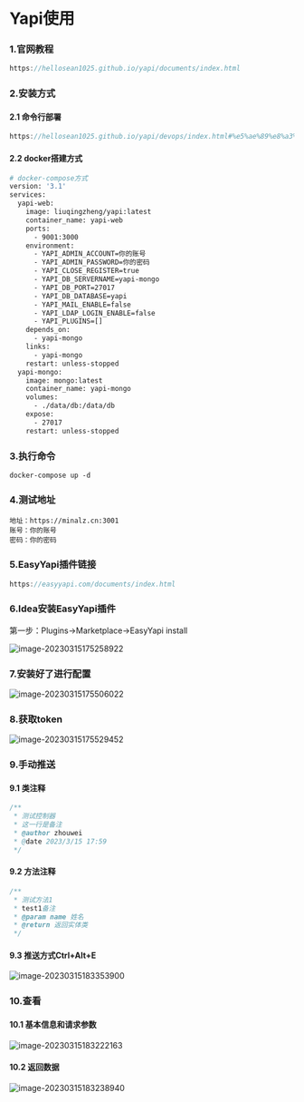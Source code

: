# Yapi使用

### 1.官网教程

```javascript
https://hellosean1025.github.io/yapi/documents/index.html
```



### 2.安装方式

#### 2.1 命令行部署

```javascript
https://hellosean1025.github.io/yapi/devops/index.html#%e5%ae%89%e8%a3%85
```



#### 2.2 docker搭建方式

```dockerfile
# docker-compose方式
version: '3.1'
services:
  yapi-web:
    image: liuqingzheng/yapi:latest
    container_name: yapi-web
    ports:
      - 9001:3000
    environment:
      - YAPI_ADMIN_ACCOUNT=你的账号
      - YAPI_ADMIN_PASSWORD=你的密码
      - YAPI_CLOSE_REGISTER=true
      - YAPI_DB_SERVERNAME=yapi-mongo
      - YAPI_DB_PORT=27017
      - YAPI_DB_DATABASE=yapi
      - YAPI_MAIL_ENABLE=false
      - YAPI_LDAP_LOGIN_ENABLE=false
      - YAPI_PLUGINS=[]
    depends_on:
      - yapi-mongo
    links:
      - yapi-mongo
    restart: unless-stopped
  yapi-mongo:
    image: mongo:latest
    container_name: yapi-mongo
    volumes:
      - ./data/db:/data/db
    expose:
      - 27017
    restart: unless-stopped
```

### 3.执行命令

```shell
docker-compose up -d
```



### 4.测试地址

```
地址：https://minalz.cn:3001
账号：你的账号
密码：你的密码
```



### 5.EasyYapi插件链接

```javascript
https://easyyapi.com/documents/index.html
```



### 6.Idea安装EasyYapi插件

第一步：Plugins->Marketplace->EasyYapi install

![image-20230315175258922](http://sjluyi7xe.hd-bkt.clouddn.com/typora/image-20230315175258922.png)



### 7.安装好了进行配置

![image-20230315175506022](http://sjluyi7xe.hd-bkt.clouddn.com/typora/image-20230315175506022.png)



### 8.获取token

![image-20230315175529452](http://sjluyi7xe.hd-bkt.clouddn.com/typora/image-20230315175529452.png)



### 9.手动推送

#### 9.1 类注释

```java
/**
 * 测试控制器
 * 这一行是备注
 * @author zhouwei
 * @date 2023/3/15 17:59
 */
```



#### 9.2 方法注释

```java
/**
 * 测试方法1
 * test1备注
 * @param name 姓名
 * @return 返回实体类
 */
```



#### 9.3 推送方式Ctrl+Alt+E

![image-20230315183353900](http://sjluyi7xe.hd-bkt.clouddn.com/typora/image-20230315183353900.png)



### 10.查看

#### 10.1 基本信息和请求参数

![image-20230315183222163](http://sjluyi7xe.hd-bkt.clouddn.com/typora/image-20230315183222163.png)



#### 10.2 返回数据

![image-20230315183238940](http://sjluyi7xe.hd-bkt.clouddn.com/typora/image-20230315183238940.png)